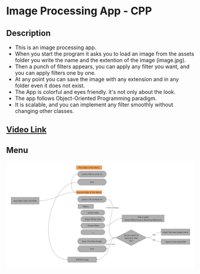 # Image Processing App - CPP

## Description
  - This is an image processing app.
  - When you start the program it asks you to load an image from the assets folder you write the name and the extention of the image (image.jpg).
  - Then a punch of filters appears, you can apply any filter you want, and you can apply filters one by one.
  - At any point you can save the image with any extension and in any folder even it does not exist.
  - The App is colorful and eyes friendly. it's not only about the look. 
  - The app follows Object-Oriented Programming paradigm. 
  - It is scalable, and you can implement any filter smoothly without changing other classes.

## [Video Link](https://www.youtube.com/watch?v=BYMyUjpoP5g)

## Menu
![Menu](docs/Menu.jpg)
